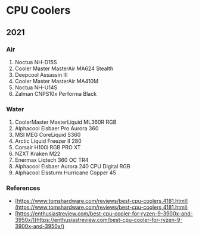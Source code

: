# CPU Coolers


## 2021

### Air

1. Noctua NH-D15S
2. Cooler Master MasterAir MA624 Stealth
3. Deepcool Assassin III
4. Cooler Master MasterAir MA410M
5. Noctua NH-U14S
6. Zalman CNPS10x Performa Black

### Water

1. CoolerMaster MasterLiquid ML360R RGB
2. Alphacool Eisbaer Pro Aurora 360
3. MSI MEG CoreLiquid S360
4. Arctic Liquid Freezer II 280
5. Corsair H100i RGB PRO XT
6. NZXT Kraken M22
7. Enermax Liqtech 360 OC TR4
8. Alphacool Eisbaer Aurora 240 CPU Digital RGB
9. Alphacool Eissturm Hurricane Copper 45

### References

* [https://www.tomshardware.com/reviews/best-cpu-coolers,4181.html](https://www.tomshardware.com/reviews/best-cpu-coolers,4181.html)
* [https://enthusiastreview.com/best-cpu-cooler-for-ryzen-9-3900x-and-3950x/](https://enthusiastreview.com/best-cpu-cooler-for-ryzen-9-3900x-and-3950x/)

